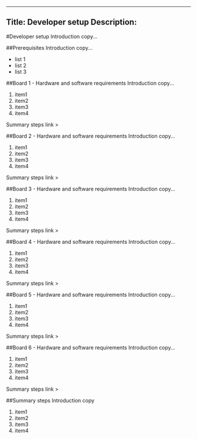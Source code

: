 ----
Title: Developer setup
Description:
----

#Developer setup
Introduction copy...

##Prerequisites
Introduction copy...
* list 1
* list 2
* list 3

##Board 1 - Hardware and software requirements
Introduction copy...
 1. item1
 2. item2
 3. item3
 4. item4

Summary steps link >

##Board 2 - Hardware and software requirements
Introduction copy...
 1. item1
 2. item2
 3. item3
 4. item4

Summary steps link >

##Board 3 - Hardware and software requirements
Introduction copy...
 1. item1
 2. item2
 3. item3
 4. item4

Summary steps link >

##Board 4 - Hardware and software requirements
Introduction copy...
 1. item1
 2. item2
 3. item3
 4. item4

Summary steps link >

##Board 5 - Hardware and software requirements
Introduction copy...
 1. item1
 2. item2
 3. item3
 4. item4

Summary steps link >

##Board 6 - Hardware and software requirements
Introduction copy...
 1. item1
 2. item2
 3. item3
 4. item4

Summary steps link >

##Summary steps
Introduction copy
 1. item1
 2. item2
 3. item3
 4. item4
